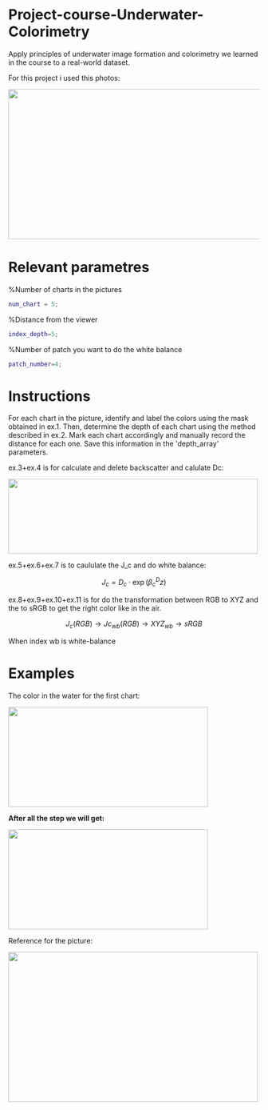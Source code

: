 # Project-course-Underwater-Colorimetry

Apply principles of underwater image formation
and colorimetry we learned in the course to a real-world dataset.

For this project i used this photos:

<img src="https://github.com/galversano/Project-course---underwater-Underwater-Colorimetry/assets/66177443/dd2421df-8a26-4b71-b1c6-350117b42683" width="700" height="300">


# Relevant parametres
%Number of charts in the pictures
```matlab
num_chart = 5;
 ```   
%Distance from the viewer
  ```matlab
index_depth=5;
 ```
%Number of patch you want to do the white balance 
```matlab
patch_number=4;
 ```

# Instructions

For each chart in the picture, identify and label the colors using the mask obtained in ex.1. 
Then, determine the depth of each chart using the method described in ex.2. 
Mark each chart accordingly and manually record the distance for each one. Save this information in the 'depth_array' parameters.

ex.3+ex.4 is for calculate and delete backscatter and calulate Dc:

<img src="https://github.com/galversano/Project-course---underwater-Underwater-Colorimetry/assets/66177443/e7c9a5e6-991e-47bd-b215-ffd509f4fc76" width="500" height="150">

ex.5+ex.6+ex.7 is to caululate the J_c and do white balance:

$$
J_c = D_c \cdot \exp(\beta^{D}_c z)
$$

ex.8+ex.9+ex.10+ex.11 is for do the transformation between RGB to XYZ and the to sRGB to get the right color like in the air.

$$
J_{c}(RGB) \rightarrow Jc_{wb}(RGB) \rightarrow XYZ_{wb} \rightarrow sRGB
$$

When index wb is white-balance

# Examples

The color in the water for the first chart:

<img src="https://github.com/galversano/Project-course---underwater-Underwater-Colorimetry/assets/66177443/24fdfd27-9e50-4eda-a453-6db12965cd24" width="400" height="200">


__After all the step we will get:__

<img src="https://github.com/galversano/Project-course---underwater-Underwater-Colorimetry/assets/66177443/91f505fd-7ffa-41d8-a196-c376f628ec25" width="400" height="200">


Reference for the picture:

<img src="https://github.com/galversano/Project-course---underwater-Underwater-Colorimetry/assets/66177443/982ecc8b-6f7b-4b4f-a956-25f082ed59cb" width="500" height="300">









